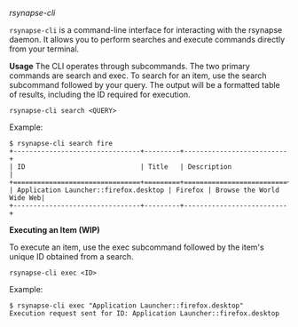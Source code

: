 
*rsynapse-cli*

`rsynapse-cli` is a command-line interface for interacting with the rsynapse daemon. It allows you to perform searches and execute commands directly from your terminal.

**Usage**
The CLI operates through subcommands. The two primary commands are search and exec.
To search for an item, use the search subcommand followed by your query. The output will be a formatted table of results, including the ID required for execution.


`rsynapse-cli search <QUERY>`

Example:

```
$ rsynapse-cli search fire
+--------------------------------+---------+--------------------------+
| ID                             | Title   | Description              |
+================================+=========+==========================+
| Application Launcher::firefox.desktop | Firefox | Browse the World Wide Web|
+--------------------------------+---------+--------------------------+
```

**Executing an Item (WIP)**

To execute an item, use the exec subcommand followed by the item's unique ID obtained from a search.

`rsynapse-cli exec <ID>`

Example:

```
$ rsynapse-cli exec "Application Launcher::firefox.desktop"
Execution request sent for ID: Application Launcher::firefox.desktop
```


